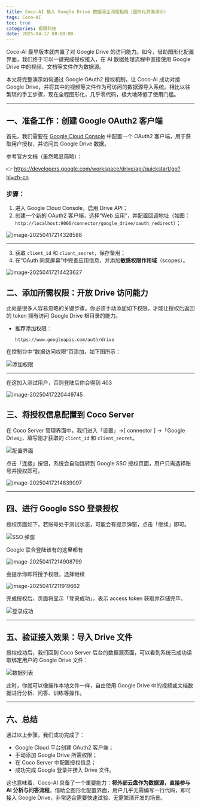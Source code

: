 ```yaml
---
title: Coco-AI 接入 Google Drive 数据源全流程指南（图形化界面演示）
tags: Coco-AI
toc: true
categories: 极限科技
date: 2025-04-17 00:00:00
---
```


Coco-AI 最早版本就内置了对 Google Drive 的访问能力。如今，借助图形化配置界面，我们终于可以一键完成授权接入，在 AI 数据处理流程中直接使用 Google Drive 中的视频、文档等文件作为数据源。

本文将完整演示如何通过 Google OAuth2 授权机制，让 Coco-AI 成功对接 Google Drive，并将其中的视频等文件作为可访问的数据源导入系统。相比以往繁琐的手工步骤，现在全程图形化，几乎零代码，极大地降低了使用门槛。

---

## 一、准备工作：创建 Google OAuth2 客户端

首先，我们需要在 [Google Cloud Console](https://console.cloud.google.com/) 中配置一个 OAuth2 客户端，用于获取用户授权，并访问其 Google Drive 数据。

参考官方文档（虽然略显简略）：

<!-- more -->

👉 https://developers.google.com/workspace/drive/api/quickstart/go?hl=zh-cn

### 步骤：

1. 进入 Google Cloud Console，启用 Drive API；
2. 创建一个新的 OAuth2 客户端，选择“Web 应用”，并配置回调地址（如图：`http://localhost:9000/connector/google_drive/oauth_redirect`）；

![image-20250417214328588](https://i-blog.csdnimg.cn/img_convert/31570ea4d4f5e4d8924630200188ac50.png)

---

3. 获取 `client_id` 和 `client_secret`，保存备用；
4. 在“OAuth 同意屏幕”中完善应用信息，并添加**敏感权限作用域**（scopes）。

![image-20250417214423627](https://i-blog.csdnimg.cn/img_convert/d26adac08e614300039cb1c8592e00b5.png)

## 二、添加所需权限：开放 Drive 访问能力

此处是很多人容易忽略的关键步骤。你必须手动添加如下权限，才能让授权后返回的 token 拥有访问 Google Drive 根目录的能力。

- 推荐添加权限：

  ```
  https://www.googleapis.com/auth/drive
  ```

在控制台中“数据访问权限”页添加，如下图所示：

![添加权限](https://i-blog.csdnimg.cn/img_convert/de0869839765e83237389d928416b812.png)

---

在这加入测试用户，否则登陆后你会得到 403

![image-20250417220449745](https://i-blog.csdnimg.cn/img_convert/e371d2c5ac50ef026d29993fb613e5a5.png)

## 三、将授权信息配置到 Coco Server

在 Coco Server 管理界面中，我们进入「设置」→[ connector ] →「Google Drive」，填写刚才获取的 `client_id` 和 `client_secret`。

![配置界面](https://i-blog.csdnimg.cn/img_convert/f1306475582f773a3f0b981e314d88a6.png)

点击「连接」按钮，系统会自动跳转到 Google SSO 授权页面，用户只需选择账号并授权即可。

![image-20250417214839097](https://i-blog.csdnimg.cn/img_convert/d938a17f854ee120ddc29a8a5b007237.png)

---

## 四、进行 Google SSO 登录授权

授权页面如下，若账号处于测试状态，可能会有提示弹窗，点击「继续」即可。

![SSO 弹窗](https://i-blog.csdnimg.cn/img_convert/5fbc5b603a5dd23b667a6ee780602523.png)

Google 联合登陆该有的这里都有

![image-20250417214908799](https://i-blog.csdnimg.cn/img_convert/7c55dc78023b1dfba071552514b463ba.png)

会提示你即将授予权限，选择继续

![image-20250417211919662](https://i-blog.csdnimg.cn/img_convert/fe12e4479187c4bf05d2fdb9ba9206d9.png)

完成授权后，页面将显示「登录成功」，表示 access token 获取并存储完毕。

![登录成功](https://i-blog.csdnimg.cn/img_convert/94336e24f48a77a054ed62fe497e33a7.png)

---

## 五、验证接入效果：导入 Drive 文件

授权成功后，我们回到 Coco Server 后台的数据源页面，可以看到系统已成功读取绑定用户的 Google Drive 文件：

![数据列表](https://i-blog.csdnimg.cn/img_convert/f899daa503645acf708cc5b542bb942a.png)

此时，你就可以像操作本地文件一样，自由使用 Google Drive 中的视频或文档数据进行分析、问答、训练等操作。

---

## 六、总结

通过以上步骤，我们成功完成了：

- Google Cloud 平台创建 OAuth2 客户端；
- 手动添加 Google Drive 所需权限；
- 在 Coco Server 中配置授权信息；
- 成功完成 Google 登录并接入 Drive 文件。

这也意味着，Coco-AI 具备了一个重要能力：**将外部云盘作为数据源，直接参与 AI 分析与问答流程**。借助全图形化配置界面，用户几乎无需编写一行代码，即可接入 Google Drive，非常适合需要快速试验、无需繁琐开发的场景。
